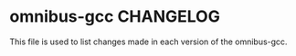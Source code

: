 omnibus-gcc CHANGELOG
==========================
This file is used to list changes made in each version of the omnibus-gcc.

<!-- latest_release -->
<!-- latest_release -->

<!-- release_rollup -->
<!-- release_rollup -->

<!-- latest_stable_release -->
<!-- latest_stable_release -->
